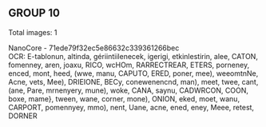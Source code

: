## GROUP 10
Total images: 1  

NanoCore - 71ede79f32ec5e86632c339361266bec  
OCR: E-tablonun, altinda, gériintiilenecek, igerigi, etkinlestirin, alee, CATON, fomenney, aren, joaxu, RICO, wcHOm, RARRECTREAR, ETERS, porneney, enced, mont, heed, (wwe, manu, CAPUTO, ERED, poner, mee), weeomtnNe, Acne, vets, Mee), DRIEIONE, BECy, conewenencnd, man), meet, twee, cant, (ane, Pare, mrnenyery, mune), woke, CANA, saynu, CADWRCON, COON, boxe, mame}, tween, wane, corner, mone), ONION, eked, moet, wanu, CARPORT, pomennyey, mmo), nent, Uane, acne, ened, eney, Meee, retest, DORNER  

